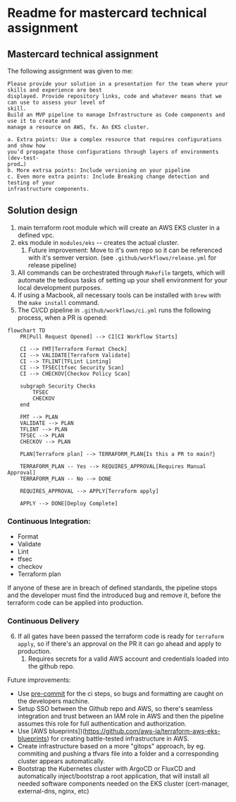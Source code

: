 # Readme for mastercard technical assignment

## Mastercard technical assignment

The following assignment was given to me:
```
Please provide your solution in a presentation for the team where your skills and experience are best
displayed. Provide repository links, code and whatever means that we can use to assess your level of
skill.
Build an MVP pipeline to manage Infrastructure as Code components and use it to create and
manage a resource on AWS, fx. An EKS cluster.

a. Extra points: Use a complex resource that requires configurations and show how
you’d propagate those configurations through layers of environments (dev-test-
prod…)
b. More extrsa points: Include versioning on your pipeline
c. Even more extra points: Include Breaking change detection and testing of your
infrastructure components.
```

## Solution design

1. main terraform root module which will create an AWS EKS cluster in a defined vpc.
2. eks module in `modules/eks` -- creates the actual cluster.
   1. Future improvement: Move to it's own repo so it can be referenced with it's semver version. (see `.github/workflows/release.yml` for release pipeline)
3. All commands can be orchestrated through `Makefile` targets, which will automate the tedious tasks of setting up your shell environment for your local development purposes.
4. If using a Macbook, all necessary tools can be installed with `brew` with the `make install` command.
5. The CI/CD pipeline in `.github/workflows/ci.yml` runs the following process, when a PR is opened:

```mermaid
flowchart TD
    PR[Pull Request Opened] --> CI[CI Workflow Starts]

    CI --> FMT[Terraform Format Check]
    CI --> VALIDATE[Terraform Validate]
    CI --> TFLINT[TFLint Linting]
    CI --> TFSEC[tfsec Security Scan]
    CI --> CHECKOV[Checkov Policy Scan]

    subgraph Security Checks
        TFSEC
        CHECKOV
    end

    FMT --> PLAN
    VALIDATE --> PLAN
    TFLINT --> PLAN
    TFSEC --> PLAN
    CHECKOV --> PLAN

    PLAN[Terraform plan] --> TERRAFORM_PLAN{Is this a PR to main?}

    TERRAFORM_PLAN -- Yes --> REQUIRES_APPROVAL[Requires Manual Approval]
    TERRAFORM_PLAN -- No --> DONE

    REQUIRES_APPROVAL --> APPLY[Terraform apply]

    APPLY --> DONE[Deploy Complete]
```

### Continuous Integration:
- Format
- Validate
- Lint
- tfsec
- checkov
- Terraform plan

If anyone of these are in breach of defined standards, the pipeline stops and the developer must find the introduced bug and remove it, before the terraform code can be applied into production.

### Continuous Delivery

6. If all gates have been passed the terraform code is ready for `terraform apply`, so if there's an approval on the PR it can go ahead and apply to production.
   1. Requires secrets for a valid AWS account and credentials loaded into the github repo.

Future improvements:
- Use [pre-commit](https://pre-commit.com/) for the ci steps, so bugs and formatting are caught on the developers machine.
- Setup SSO between the Github repo and AWS, so there's seamless integration and trust between an IAM role in AWS and then the pipeline assumes this role for full authentication and authorization.
- Use [AWS blueprints])(https://github.com/aws-ia/terraform-aws-eks-blueprints) for creating battle-tested infrastructure in AWS.
- Create infrastructure based on a more "gitops" approach, by eg. commiting and pushing a tfvars file into a folder and a corresponding cluster appears automatically.
- Bootstrap the Kubernetes cluster with ArgoCD or FluxCD and automatically inject/bootstrap a root application, that will install all needed software components needed on the EKS cluster (cert-manager, external-dns, nginx, etc)